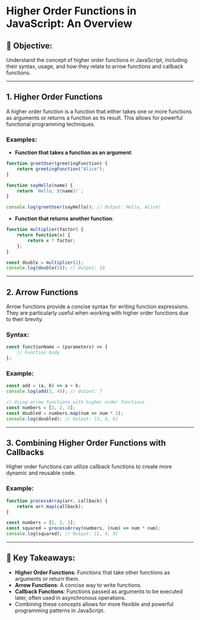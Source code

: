 # Higher Order Functions in JavaScript: An Overview

## 🎯 Objective:
Understand the concept of higher order functions in JavaScript, including their syntax, usage, and how they relate to arrow functions and callback functions.

---

## **1. Higher Order Functions**
A higher order function is a function that either takes one or more functions as arguments or returns a function as its result. This allows for powerful functional programming techniques.

### Examples:
- **Function that takes a function as an argument**:
```javascript
function greetUser(greetingFunction) {
    return greetingFunction("Alice");
}

function sayHello(name) {
    return `Hello, ${name}!`;
}

console.log(greetUser(sayHello)); // Output: Hello, Alice!
```

- **Function that returns another function**:
```javascript
function multiplier(factor) {
    return function(x) {
        return x * factor;
    };
}

const double = multiplier(2);
console.log(double(5)); // Output: 10
```

---

## **2. Arrow Functions**
Arrow functions provide a concise syntax for writing function expressions. They are particularly useful when working with higher order functions due to their brevity.

### Syntax:
```javascript
const functionName = (parameters) => {
    // Function body
};
```

### Example:
```javascript
const add = (a, b) => a + b;
console.log(add(3, 4)); // Output: 7

// Using arrow functions with higher order functions
const numbers = [1, 2, 3];
const doubled = numbers.map(num => num * 2);
console.log(doubled); // Output: [2, 4, 6]
```

---

## **3. Combining Higher Order Functions with Callbacks**
Higher order functions can utilize callback functions to create more dynamic and reusable code.

### Example:
```javascript
function processArray(arr, callback) {
    return arr.map(callback);
}

const numbers = [1, 2, 3];
const squared = processArray(numbers, (num) => num * num);
console.log(squared); // Output: [1, 4, 9]
```

---

## 🌟 Key Takeaways:
- **Higher Order Functions**: Functions that take other functions as arguments or return them.
- **Arrow Functions**: A concise way to write functions.
- **Callback Functions**: Functions passed as arguments to be executed later, often used in asynchronous operations.
- Combining these concepts allows for more flexible and powerful programming patterns in JavaScript.
